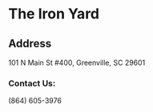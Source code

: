 # The Iron Yard
## Address
101 N Main St #400, Greenville, SC 29601
### Contact Us:
(864) 605-3976

